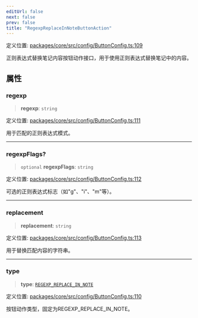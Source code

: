 ```yaml
---
editUrl: false
next: false
prev: false
title: "RegexpReplaceInNoteButtonAction"
---
```


定义位置: [packages/core/src/config/ButtonConfig.ts:109](https://github.com/mProjectsCode/obsidian-meta-bind-plugin/blob/6e87907d27dd07b6437b63c980b11d2bfef62599/packages/core/src/config/ButtonConfig.ts#L109)

正则表达式替换笔记内容按钮动作接口，用于使用正则表达式替换笔记中的内容。

## 属性

### regexp

> **regexp**: `string`

定义位置: [packages/core/src/config/ButtonConfig.ts:111](https://github.com/mProjectsCode/obsidian-meta-bind-plugin/blob/6e87907d27dd07b6437b63c980b11d2bfef62599/packages/core/src/config/ButtonConfig.ts#L111)

用于匹配的正则表达式模式。

***

### regexpFlags?

> `optional` **regexpFlags**: `string`

定义位置: [packages/core/src/config/ButtonConfig.ts:112](https://github.com/mProjectsCode/obsidian-meta-bind-plugin/blob/6e87907d27dd07b6437b63c980b11d2bfef62599/packages/core/src/config/ButtonConfig.ts#L112)

可选的正则表达式标志（如"g"、"i"、"m"等）。

***

### replacement

> **replacement**: `string`

定义位置: [packages/core/src/config/ButtonConfig.ts:113](https://github.com/mProjectsCode/obsidian-meta-bind-plugin/blob/6e87907d27dd07b6437b63c980b11d2bfef62599/packages/core/src/config/ButtonConfig.ts#L113)

用于替换匹配内容的字符串。

***

### type

> **type**: [`REGEXP_REPLACE_IN_NOTE`](/obsidian-meta-bind-plugin-docs/api/enumerations/buttonactiontype/#regexp_replace_in_note)

定义位置: [packages/core/src/config/ButtonConfig.ts:110](https://github.com/mProjectsCode/obsidian-meta-bind-plugin/blob/6e87907d27dd07b6437b63c980b11d2bfef62599/packages/core/src/config/ButtonConfig.ts#L110)

按钮动作类型，固定为REGEXP_REPLACE_IN_NOTE。
